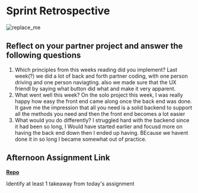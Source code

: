 # Sprint Retrospective

![replace_me](https://codeworks.blob.core.windows.net/public/assets/img/illustrations/placeholder.svg)

## Reflect on your partner project and answer the following questions

1. Which principles from this weeks reading did you implement?
Last week(?) we did a lot of back and forth partner coding, with one person driving and one person naviagting. also we made sure that the UX friendl by saying what button did what and make it very apparent.
2. What went well this week?
On the solo project this week, I was really happy how easy the front end came along once the back end was done. It gave me the impression that all you need is a solid backend to support all the methods you need and then the front end becomes a lot easier
3. What would you do differently?
I struggled hard with the backend since it had been so long, I Would have started earlier and focusd more on having the back end down then I ended up having. BEcause we havent done it in so long I became somewhat out of practice.
## Afternoon Assignment Link

**[Repo](https://github.com/devinwithoft/<ASSIGNMENT_REPO>)**

Identify at least 1 takeaway from today's assignment
